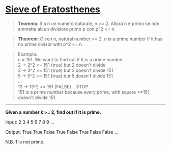 # <a href="https://en.wikipedia.org/wiki/Sieve_of_Eratosthenes">Sieve of Eratosthenes</a>

> **Teorema**: Sia n un numero naturale, n >= 2. Allora n è primo se non ammette alcun divisiore primo p con p^2 <= n.

> **Theorem**: Given n, natural number >= 2. n is a prime number if it has no prime divisor with p^2 <= n.

> Example: <br>
n = 151. We want to find out if it is a prime number. <br>
2 -> 2^2 <= 151 (true) but 2 doesn't divide <br>
3 -> 3^2 <= 151 (true) but 3 doesn't divide 151 <br>
5 -> 5^2 <= 151 (true) but 5 doesn't divide 151 <br>
... <br>
13 -> 13^2 <= 151 (FALSE)... STOP <br>
151 is a prime number because every prime, with square <=151, doesn't divide 151. <br>
---

**Given a number k >= 2, find out if it is prime.**

Input:
2
3
4
5
6
7
8
9
...

Output:
True
True
False
True
False
True
False
False
...

N.B. 1 is not prime.